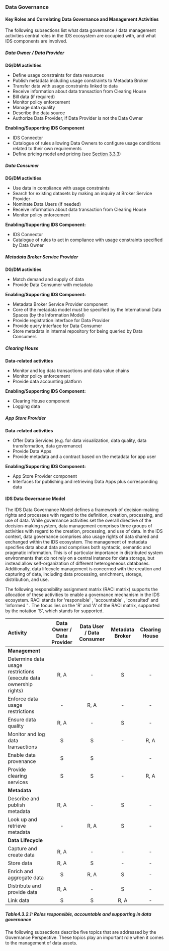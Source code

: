 ### Data Governance ###

#### Key Roles and Correlating Data Governance and Management Activities ####

The following subsections list what data governance / data management
activities central roles in the IDS ecosystem are occupied with, and
what IDS components are involved.

##### Data Owner / Data Provider #####

**DG/DM activities**

- Define usage constraints for data resources
- Publish metadata including usage constraints to Metadata Broker
- Transfer data with usage constraints linked to data
- Receive information about data transaction from Clearing House
- Bill data (if required)
- Monitor policy enforcement
- Manage data quality
- Describe the data source
- Authorize Data Provider, if Data Provider is not the Data Owner

**Enabling/Supporting IDS Component**

- IDS Connector
- Catalogue of rules allowing Data Owners to configure usage conditions related to their own requirements
- Define pricing model and pricing (see [Section 3.3.3](../../3_Layers_of_the_Reference_Architecture_Model/3_3_Information_Layer/3_3_InformationLayer.md#digital-resource))

##### Data Consumer #####

**DG/DM activities**

- Use data in compliance with usage constraints
- Search for existing datasets by making an inquiry at Broker Service Provider
- Nominate Data Users (if needed)
- Receive information about data transaction from Clearing House
- Monitor policy enforcement

**Enabling/Supporting IDS Component:**

- IDS Connector
- Catalogue of rules to act in compliance with usage constraints specified by Data Owner

##### Metadata Broker Service Provider #####

**DG/DM activities**

- Match demand and supply of data
- Provide Data Consumer with metadata

**Enabling/Supporting IDS Component:**

- Metadata Broker Service Provider component
- Core of the metadata model must be specified by the International Data Spaces (by the Information Model)
- Provide registration interface for Data Provider
- Provide query interface for Data Consumer
- Store metadata in internal repository for being queried by Data Consumers

##### Clearing House #####

**Data-related activities**

- Monitor and log data transactions and data value chains
- Monitor policy enforcement
- Provide data accounting platform

**Enabling/Supporting IDS Component:**

- Clearing House component
- Logging data

##### App Store Provider #####

**Data-related activities**

- Offer Data Services (e.g. for data visualization, data quality, data transformation, data governance)
- Provide Data Apps
- Provide metadata and a contract based on the metadata for app user

**Enabling/Supporting IDS Component:**

- App Store Provider component
- Interfaces for publishing and retrieving Data Apps plus corresponding data

#### IDS Data Governance Model ####

The IDS Data Governance Model defines a framework of decision-making
rights and processes with regard to the definition, creation,
processing, and use of data. While governance activities set the overall
directive of the decision-making system, data management comprises three
groups of activities with regard to the creation, processing, and use of
data. In the IDS context, data governance comprises also usage rights of
data shared and exchanged within the IDS ecosystem. The management of
metadata specifies data about data and comprises both syntactic,
semantic and pragmatic information. This is of particular importance in
distributed system environments that do not rely on a central instance
for data storage, but instead allow self-organization of different
heterogeneous databases. Additionally, data lifecycle management is
concerned with the creation and capturing of data, including data
processing, enrichment, storage, distribution, and use.

The following responsibility assignment matrix (RACI matrix) supports
the allocation of these activities to enable a governance mechanism in
the IDS ecosystem. RACI stands for 'responsible' ,
 'accountable' , 'consulted' and 'informed ' . The focus
lies on the 'R' and 'A' of the RACI matrix, supported by the
notation  'S', which stands for supported.

| Activity | Data Owner / Data Provider | Data User / Data Consumer | Metadata Broker | Clearing House|
| :--- | :---: | :---:  | :---:  | :---:  |
| **Management**  | | | | |
| Determine data usage restrictions (execute data ownership rights)| R, A | - | S | - |
| Enforce data usage restrictions   | -     |  R, A   |  -  |  -      |
| Ensure data quality               | R, A  |  -      |  S  |  -      |
|Monitor and log data transactions   | S     |  S      |  -  |  R, A   |  
|Enable data provenance              |  S     |   S |  |  -  | R, A |
|Provide clearing services | S | S |- |R, A|
| **Metadata** | | | | |
| Describe and publish metadata | R, A | - | S | - |
| Look up and retrieve metadata | - | R, A | S | - |
| **Data Lifecycle** | | | | |
| Capture and create data | R, A | - | - | - |
| Store data | R, A | S | - | - |
| Enrich and aggregate data | S  | R, A | S | - |
| Distribute and provide data | R, A  | - | S | - |
| Link data | S | S | R, A | - |

##### Table4.3.2.1: Roles responsible, accountable and supporting in data governance 



The following subsections describe five topics that are addressed by the
Governance Perspective. These topics play an important role when it
comes to the management of data assets.
